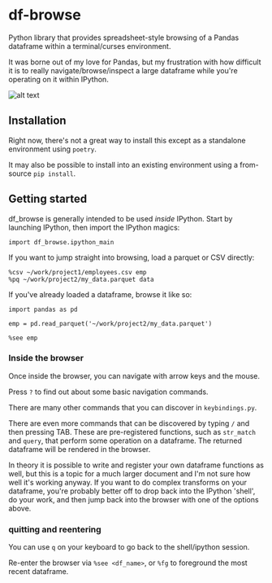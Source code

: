 # df-browse

Python library that provides spreadsheet-style browsing of a Pandas
dataframe within a terminal/curses environment.

It was borne out of my love for Pandas, but my frustration with how
difficult it is to really navigate/browse/inspect a large dataframe
while you're operating on it within IPython.

![alt text](./.images/see-it.png)

## Installation

Right now, there's not a great way to install this except as a
standalone environment using `poetry`.

It may also be possible to install into an existing environment using
a from-source `pip install`.

## Getting started

df_browse is generally intended to be used _inside_ IPython. Start by
launching IPython, then import the IPython magics:

```
import df_browse.ipython_main
```

If you want to jump straight into browsing, load a parquet or CSV directly:

```
%csv ~/work/project1/employees.csv emp
%pq ~/work/project2/my_data.parquet data
```

If you've already loaded a dataframe, browse it like so:
```
import pandas as pd

emp = pd.read_parquet('~/work/project2/my_data.parquet')

%see emp
```

### Inside the browser

Once inside the browser, you can navigate with arrow keys and the mouse.

Press `?` to find out about some basic navigation commands.

There are many other commands that you can discover in `keybindings.py`.

There are even more commands that can be discovered by typing `/` and
then pressing TAB. These are pre-registered functions, such as
`str_match` and `query`, that perform some operation on a
dataframe. The returned dataframe will be rendered in the browser.

In theory it is possible to write and register your own dataframe
functions as well, but this is a topic for a much larger document and
I'm not sure how well it's working anyway. If you want to do complex
transforms on your dataframe, you're probably better off to drop back
into the IPython 'shell', do your work, and then jump back into the
browser with one of the options above.

### quitting and reentering

You can use `q` on your keyboard to go back to the shell/ipython session.

Re-enter the browser via `%see <df_name>`, or `%fg` to foreground the
most recent dataframe.
